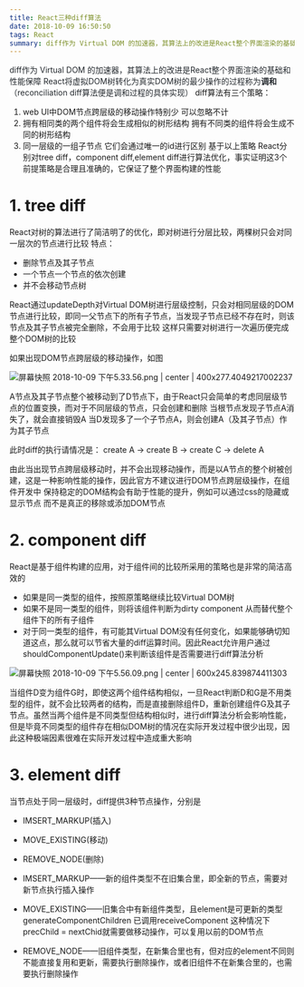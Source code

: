 ```yaml
---
title: React三种diff算法
date: 2018-10-09 16:50:50
tags: React
summary: diff作为 Virtual DOM 的加速器，其算法上的改进是React整个界面渲染的基础和性能保障
---
```


<span data-type="color" style="color:rgb(36, 41, 46)"><span data-type="background" style="background-color:rgb(255, 255, 255)">diff作为 Virtual DOM 的加速器，其算法上的改进是React整个界面渲染的基础和性能保障</span></span>
<span data-type="color" style="color:rgb(36, 41, 46)"><span data-type="background" style="background-color:rgb(255, 255, 255)">React将虚拟DOM树转化为真实DOM树的最少操作的过程称为</span></span><span data-type="color" style="color:rgb(36, 41, 46)"><span data-type="background" style="background-color:rgb(255, 255, 255)"><strong>调和</strong></span></span><span data-type="color" style="color:rgb(36, 41, 46)"><span data-type="background" style="background-color:rgb(255, 255, 255)">（reconciliation diff算法便是调和过程的具体实现）</span></span>
diff算法有三个策略：
1. web UI中DOM节点跨层级的移动操作特别少 可以忽略不计
2. 拥有相同类的两个组件将会生成相似的树形结构 拥有不同类的组件将会生成不同的树形结构
3. 同一层级的一组子节点 它们会通过唯一的id进行区别
<span data-type="color" style="background:rgba(0, 0, 0, 0.5)"><span data-type="background" style="background-color:rgb(255, 255, 255)">基于以上策略 React分别对tree diff，component diff,element diff进行算法优化，事实证明这3个前提策略是合理且准确的，它保证了整个界面构建的性能</span></span>

# 1. tree diff
React对树的算法进行了简洁明了的优化，即对树进行分层比较，两棵树只会对同一层次的节点进行比较
特点：
* 删除节点及其子节点
* 一个节点一个节点的依次创建
* 并不会移动节点树

React通过updateDepth对Virtual DOM树进行层级控制，只会对相同层级的DOM节点进行比较，即同一父节点下的所有子节点，当发现子节点已经不存在时，则该节点及其子节点被完全删除，不会用于比较
这样只需要对树进行一次遍历便完成整个DOM树的比较

如果出现DOM节点跨层级的移动操作，如图



![屏幕快照 2018-10-09 下午5.33.56.png | center | 400x277.4049217002237](https://cdn.nlark.com/yuque/0/2018/png/115449/1539077671035-ee21f261-0e3f-4875-897f-e6624429532d.png "")

A节点及其子节点整个被移动到了D节点下，由于React只会简单的考虑同层级节点的位置变换，而对于不同层级的节点，只会创建和删除
当根节点发现子节点A消失了，就会直接销毁A
当D发现多了一个子节点A，则会创建A（及其子节点）作为其子节点

此时diff的执行请情况是：
create A -> create B -> create C -> delete A

由此当出现节点跨层级移动时，并不会出现移动操作，而是以A节点的整个树被创建，这是一种影响性能的操作，因此官方不建议进行DOM节点跨层级操作，在组件开发中 保持稳定的DOM结构会有助于性能的提升，例如可以通过css的隐藏或显示节点 而不是真正的移除或添加DOM节点

# 2. component diff
React是基于组件构建的应用，对于组件间的比较所采用的策略也是非常的简洁高效的
* 如果是同一类型的组件，按照原策略继续比较Virtual DOM树
* 如果不是同一类型的组件，则将该组件判断为dirty component 从而替代整个组件下的所有子组件
* 对于同一类型的组件，有可能其Virtual DOM没有任何变化，如果能够确切知道这点，那么就可以节省大量的diff运算时间。因此React允许用户通过shouldComponentUpdate()来判断该组件是否需要进行diff算法分析


![屏幕快照 2018-10-09 下午5.56.09.png | center | 600x245.839874411303](https://cdn.nlark.com/yuque/0/2018/png/115449/1539079012691-4892ca8b-48fa-4d67-a5a2-90dcf07c1ecd.png "")

当组件D变为组件G时，即使这两个组件结构相似，一旦React判断D和G是不用类型的组件，就不会比较两者的结构，而是直接删除组件D，重新创建组件G及其子节点。虽然当两个组件是不同类型但结构相似时，进行diff算法分析会影响性能，但是毕竟不同类型的组件存在相似DOM树的情况在实际开发过程中很少出现，因此这种极端因素很难在实际开发过程中造成重大影响

# 3. element diff
当节点处于同一层级时，diff提供3种节点操作，分别是 
* IMSERT\_MARKUP(插入)
* MOVE\_EXISTING(移动)
* REMOVE\_NODE(删除)

* IMSERT\_MARKUP——新的组件类型不在旧集合里，即全新的节点，需要对新节点执行插入操作
* MOVE\_EXISTING——旧集合中有新组件类型，且element是可更新的类型 generateComponentChildren 已调用receiveComponent 这种情况下 precChild = nextChid就需要做移动操作，可以复用以前的DOM节点
* REMOVE\_NODE——旧组件类型，在新集合里也有，但对应的element不同则不能直接复用和更新，需要执行删除操作，或者旧组件不在新集合里的，也需要执行删除操作
# 


